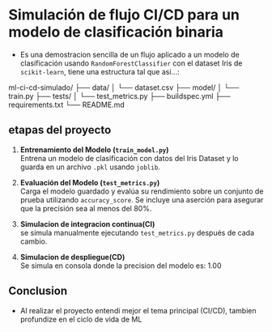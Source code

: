 # Simulación de flujo CI/CD para un modelo de clasificación binaria

- Es una demostracion sencilla de un flujo aplicado a un modelo de clasificación usando `RandomForestClassifier` con el dataset Iris de `scikit-learn`, tiene una estructura tal que asi...:

ml-ci-cd-simulado/
├── data/
│   └── dataset.csv
├── model/
│   └── train.py
├── tests/
│   └── test_metrics.py
├── buildspec.yml
├── requirements.txt
└── README.md

## etapas del proyecto

1. **Entrenamiento del Modelo (`train_model.py`)**  
   Entrena un modelo de clasificación con datos del Iris Dataset y lo guarda en un archivo `.pkl` usando `joblib`.

2. **Evaluación del Modelo (`test_metrics.py`)**  
   Carga el modelo guardado y evalúa su rendimiento sobre un conjunto de prueba utilizando `accuracy_score`. Se incluye una aserción para asegurar que la precisión sea al menos del 80%.

3. **Simulacion de integracion continua(CI)**   
   se simula manualmente ejecutando `test_metrics.py` después de cada cambio.

4. **Simulacion de despliegue(CD)**    
   Se simula en consola donde la precision del modelo es: 1.00 

## Conclusion

- Al realizar el proyecto entendi mejor el tema principal (CI/CD), tambien profundize en el ciclo de vida de ML 

